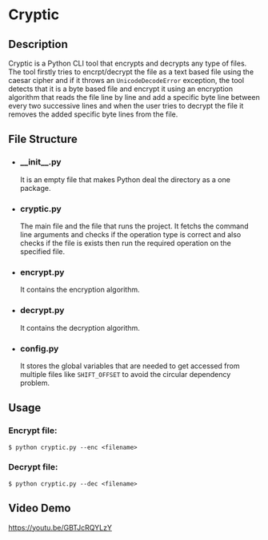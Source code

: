 # Cryptic

## Description
Cryptic is a Python CLI tool that encrypts and decrypts any type of files. The tool firstly tries to encrpt/decrypt the file as a text based file using the caesar cipher and if it throws an `UnicodeDecodeError` exception, the tool detects that it is a byte based file and encrypt it using an encryption algorithm that reads the file line by line and add a specific byte line between every two successive lines and when the user tries to decrypt the file it removes the added specific byte lines from the file.

## File Structure
- ### \_\_init__.py
    It is an empty file that makes Python deal the directory as a one package.

- ### cryptic.py
    The main file and the file that runs the project. It fetchs the command line arguments and checks if the operation type is correct and also checks if the file is exists then run the required operation on the specified file.

- ### encrypt.py
    It contains the encryption algorithm.

- ### decrypt.py
    It contains the decryption algorithm.

- ### config.py
    It stores the global variables that are needed to get accessed from multiple files like `SHIFT_OFFSET` to avoid the circular dependency problem.

## Usage
### Encrypt file:
```
$ python cryptic.py --enc <filename>
```
### Decrypt file:
```
$ python cryptic.py --dec <filename>
```

## Video Demo
https://youtu.be/GBTJcRQYLzY
